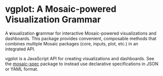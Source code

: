 # vgplot: A Mosaic-powered Visualization Grammar

A **v**isualization **g**rammar for interactive Mosaic-powered visualizations and dashboards. This package provides convenient, composable methods that combines multiple Mosaic packages (core, inputs, plot, etc.) in an integrated API.

vgplot is a JavaScript API for creating visualizations and dashboards. See the [mosaic-spec](https://github.com/uwdata/mosaic/tree/main/packages/spec) package to instead use declarative specifications in JSON or YAML format.
